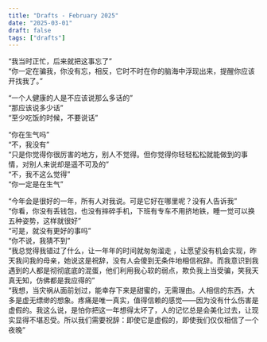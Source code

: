 ```yaml
---
title: "Drafts - February 2025"
date: "2025-03-01"
draft: false
tags: ["drafts"]
---
```

“我当时正忙，后来就把这事忘了”  
“你一定在骗我，你没有忘，相反，它时不时在你的脑海中浮现出来，提醒你应该开找我了。”

“一个人健康的人是不应该说那么多话的”  
“那应该说多少话”  
“至少吃饭的时候，不要说话” 

“你在生气吗”  
“不，我没有”  
“只是你觉得你很厉害的地方，别人不觉得。但你觉得你轻轻松松就能做到的事情，对别人来说却是遥不可及的”  
“不，我不这么觉得”  
“你一定是在生气”

“今年会是很好的一年，所有人对我说。可是它好在哪里呢？没有人告诉我”  
“你看，你没有丢钱包，也没有摔碎手机，下班有专车不用挤地铁，睡一觉可以换五种姿势，这样就很好”  
“可是，就没有更好的事吗”  
“你不说，我猜不到”  
“我总觉得我错过了什么，让一年年的时间就匆匆溜走 ，让愿望没有机会实现，昨天我问我的母亲，她说这是祝辞，没有人会傻到无条件地相信祝辞。而我意识到我遇到的人都是彻彻底底的混蛋，他们利用我心软的弱点，欺负我上当受骗，笑我天真无知，仿佛都是我应得的”  
“我想，当灾祸从面前划过，能幸存下来是甜蜜的，无需理由。人相信的东西，大多是虚无缥缈的想象。疼痛是唯一真实，值得信赖的感觉——因为没有什么伤害是虚假的。我这么说，是怕你把这一年想得太坏了，人的记忆总是会美化过去，让现实显得不堪忍受。所以我们需要祝辞：即使它是虚假的，即使我们仅仅相信了一个夜晚”  
